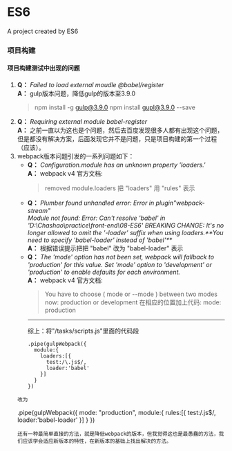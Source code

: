 # ES6
A project created by ES6

### 项目构建
#### 项目构建测试中出现的问题
1. **Q：** *Failed to load external moudle @babel/register*  
   **A：** gulp版本问题，降低gulp的版本至3.9.0
   > npm install -g gulp@3.9.0
   > npm install gupl@3.9.0 --save
2. **Q：** *Requiring external module babel-register*  
   **A：** 之前一直以为这也是个问题，然后去百度发现很多人都有出现这个问题，但是都没有解决方案，后面发现它并不是问题，只是项目构建的第一个过程（应该）。
3.  webpack版本问题引发的一系列问题如下：
    * **Q：** *Configuration.module has an unknown property 'loaders.'*  
      **A：** webpack v4 官方文档:  
      > removed module.loaders
      把 "loaders" 用 "rules" 表示
    * **Q：** *Plumber found unhandled error: Error in plugin"webpack-stream"*  
    *Module not found: Error: Can't resolve 'babel' in 'D:\Chashao\practice\front-end\08-ES6' BREAKING CHANGE: It's no longer allowed to omit the '-loader' suffix when using loaders.\*\*You need to specify 'babel-loader' instead of 'babel'\*\**  
      **A：** 根据错误提示把把 "babel" 改为 "babel-loader" 表示
    * **Q：** *The 'mode' option has not been set, webpack will fallback to 'production' for this value. Set 'mode' option to 'development' or 'production' to enable defaults for each environment.*  
      **A：** webpack v4 官方文档:
      > You have to choose ( mode or --mode ) between two modes now: production or development
      在相应的位置加上代码:
      > mode: production
      ***
      综上：将"/tasks/scripts.js"里面的代码段
      ```
      .pipe(gulpWebpack({
        module:{
          loaders:[{
            test:/\.js$/,
            loader:'babel'
          }]
        }
      })
    ```
    改为
    ```
      .pipe(gulpWebpack({
        mode: "production",
        module:{
          rules:[{
            test:/\.js$/,
            loader:'babel-loader'
          }]
        }
      })
    ```
    还有一种最简单直接的方法，就是降低webpack的版本，但我觉得这也是最愚蠢的方法，我们应该学会适应新版本的特性，在新版本的基础上找出解决的方法。

   
